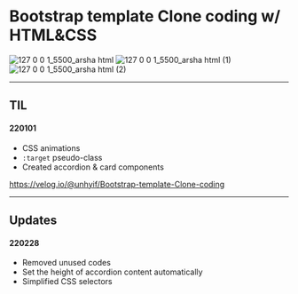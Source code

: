 # Bootstrap template Clone coding w/ HTML&CSS

![127 0 0 1_5500_arsha html](https://user-images.githubusercontent.com/93528293/155923330-549004c8-2d60-4dd7-8d2a-6a90442d8391.png)
![127 0 0 1_5500_arsha html (1)](https://user-images.githubusercontent.com/93528293/155923524-3a6e2dfa-6f70-40f9-aa3f-8c67aec6e4d2.png)
![127 0 0 1_5500_arsha html (2)](https://user-images.githubusercontent.com/93528293/155923530-5546ff95-94a3-4ec9-86eb-076b3d350f2d.png)

---

## TIL

#### 220101

- CSS animations
- `:target` pseudo-class
- Created accordion & card components

https://velog.io/@unhyif/Bootstrap-template-Clone-coding

---

## Updates

#### 220228

- Removed unused codes
- Set the height of accordion content automatically
- Simplified CSS selectors
